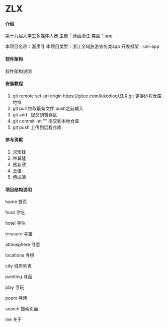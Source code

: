 # ZLX

#### 介绍
第十九届大学生多媒体大赛 主题：诗画浙江 类型：app

本项目名称：浙里寻
本项目类型：浙江全域旅游宣传类app
开发框架：uni-app

#### 软件架构
软件架构说明


#### 安装教程

1.  git remote set-url origin https://gitee.com/kikoblog/ZLX.git	更换远程仓库地址
2.  git pull 拉取最新文件 push之前输入
3.  git add . 提交到暂存区
4.  git commit -m "" 提交到本地仓库
5.  git push 上传到远程仓库


#### 参与贡献

1.  求琰锋
2.  林其隆
3.  熊新欣
4.  王佳
5.  傅成涛

#### 项目结构说明

home 首页

food 寻吃

hotel 寻住

treasure 寻宝

atmosphere 寻意

locations 寻境

city 城市列表

painting 寻画

play 寻玩

poem 寻诗

search 搜索页面

me 关于

